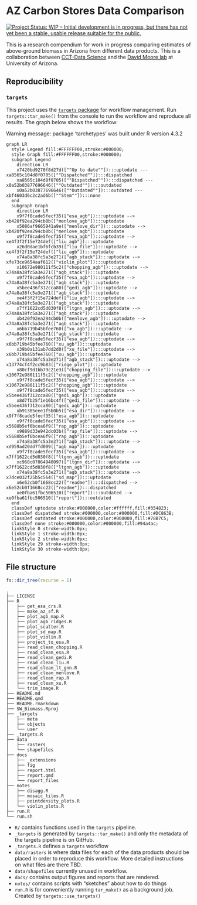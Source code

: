 # AZ Carbon Stores Data Comparison


<!-- README.md is generated from README.qmd. Please edit that file -->
<!-- badges: start -->

[![Project Status: WIP – Initial development is in progress, but there
has not yet been a stable, usable release suitable for the
public.](https://www.repostatus.org/badges/latest/wip.svg)](https://www.repostatus.org/#wip)

<!-- badges: end -->

This is a research compendium for work in progress comparing estimates
of above-ground biomass in Arizona from different data products. This is
a collaboration between [CCT-Data
Science](https://datascience.cct.arizona.edu/) and the [David Moore
lab](https://djpmoore.tumblr.com/home) at University of Arizona.

## Reproducibility

<!--
### `renv`
&#10;This project uses [`renv`](https://rstudio.github.io/renv/articles/renv.html) for package management.
When opening this repo as an RStudio Project for the first time, `renv` should automatically install itself and prompt you to run `renv::restore()` to install all package dependencies.
-->

### `targets`

This project uses the [`targets`
package](https://docs.ropensci.org/targets/) for workflow management.
Run `targets::tar_make()` from the console to run the workflow and
reproduce all results. The graph below shows the workflow:

Warning message: package ‘tarchetypes’ was built under R version 4.3.2

``` mermaid
graph LR
  style Legend fill:#FFFFFF00,stroke:#000000;
  style Graph fill:#FFFFFF00,stroke:#000000;
  subgraph Legend
    direction LR
    x7420bd9270f8d27d([""Up to date""]):::uptodate --- xa8565c104d8f0705([""Dispatched""]):::dispatched
    xa8565c104d8f0705([""Dispatched""]):::dispatched --- x0a52b03877696646([""Outdated""]):::outdated
    x0a52b03877696646([""Outdated""]):::outdated --- xbf4603d6c2c2ad6b([""Stem""]):::none
  end
  subgraph Graph
    direction LR
    x9f7f8cade5fecf35(["esa_agb"]):::uptodate --> xb420f92ea294cb0b(["menlove_agb"]):::uptodate
    x5086af9665941a9e(["menlove_dir"]):::uptodate --> xb420f92ea294cb0b(["menlove_agb"]):::uptodate
    x9f7f8cade5fecf35(["esa_agb"]):::uptodate --> xe4f3f2f15e724def(["liu_agb"]):::uptodate
    x26d0dae1bf6fcb39(["liu_file"]):::uptodate --> xe4f3f2f15e724def(["liu_agb"]):::uptodate
    x74a8a38fc5a3e271(["agb_stack"]):::uptodate --> xfe73ce9654aaf612(["violin_plot"]):::uptodate
    x10672e980111f5c2(["chopping_agb"]):::uptodate --> x74a8a38fc5a3e271(["agb_stack"]):::uptodate
    x9f7f8cade5fecf35(["esa_agb"]):::uptodate --> x74a8a38fc5a3e271(["agb_stack"]):::uptodate
    x5bee436f312cca80(["gedi_agb"]):::uptodate --> x74a8a38fc5a3e271(["agb_stack"]):::uptodate
    xe4f3f2f15e724def(["liu_agb"]):::uptodate --> x74a8a38fc5a3e271(["agb_stack"]):::uptodate
    x7ff1622cd5d030f8(["ltgnn_agb"]):::uptodate --> x74a8a38fc5a3e271(["agb_stack"]):::uptodate
    xb420f92ea294cb0b(["menlove_agb"]):::uptodate --> x74a8a38fc5a3e271(["agb_stack"]):::uptodate
    x6bb719b45bfee760(["xu_agb"]):::uptodate --> x74a8a38fc5a3e271(["agb_stack"]):::uptodate
    x9f7f8cade5fecf35(["esa_agb"]):::uptodate --> x6bb719b45bfee760(["xu_agb"]):::uptodate
    x39b0a131ab7dd2d0(["xu_file"]):::uptodate --> x6bb719b45bfee760(["xu_agb"]):::uptodate
    x74a8a38fc5a3e271(["agb_stack"]):::uptodate --> x13774cf4f2cc9b83(["ridge_plot"]):::uptodate
    x80cf9d1bb79c21e3(["chopping_file"]):::uptodate --> x10672e980111f5c2(["chopping_agb"]):::uptodate
    x9f7f8cade5fecf35(["esa_agb"]):::uptodate --> x10672e980111f5c2(["chopping_agb"]):::uptodate
    x9f7f8cade5fecf35(["esa_agb"]):::uptodate --> x5bee436f312cca80(["gedi_agb"]):::uptodate
    x8d7fb25f1e16bc4f(["gedi_file"]):::uptodate --> x5bee436f312cca80(["gedi_agb"]):::uptodate
    xb91305eee1f5b0b5(["esa_dir"]):::uptodate --> x9f7f8cade5fecf35(["esa_agb"]):::uptodate
    x9f7f8cade5fecf35(["esa_agb"]):::uptodate --> x5688b5ef6bcea6f9(["rap_agb"]):::uptodate
    x9889d33e942dc03b(["rap_file"]):::uptodate --> x5688b5ef6bcea6f9(["rap_agb"]):::uptodate
    x74a8a38fc5a3e271(["agb_stack"]):::uptodate --> xd959ad20dd7fd009(["agb_map"]):::uptodate
    x9f7f8cade5fecf35(["esa_agb"]):::uptodate --> x7ff1622cd5d030f8(["ltgnn_agb"]):::uptodate
    xc968c07864940097(["ltgnn_dir"]):::uptodate --> x7ff1622cd5d030f8(["ltgnn_agb"]):::uptodate
    x74a8a38fc5a3e271(["agb_stack"]):::uptodate --> x7dce032f25b5c564(["sd_map"]):::uptodate
    x6e52cb0f1668cc22(["readme"]):::dispatched --> x6e52cb0f1668cc22(["readme"]):::dispatched
    xe0fba61fbc506510(["report"]):::outdated --> xe0fba61fbc506510(["report"]):::outdated
  end
  classDef uptodate stroke:#000000,color:#ffffff,fill:#354823;
  classDef dispatched stroke:#000000,color:#000000,fill:#DC863B;
  classDef outdated stroke:#000000,color:#000000,fill:#78B7C5;
  classDef none stroke:#000000,color:#000000,fill:#94a4ac;
  linkStyle 0 stroke-width:0px;
  linkStyle 1 stroke-width:0px;
  linkStyle 2 stroke-width:0px;
  linkStyle 29 stroke-width:0px;
  linkStyle 30 stroke-width:0px;
```

## File structure

``` r
fs::dir_tree(recurse = 1)
```

    .
    ├── LICENSE
    ├── R
    │   ├── get_esa_crs.R
    │   ├── make_az_sf.R
    │   ├── plot_agb_map.R
    │   ├── plot_agb_ridges.R
    │   ├── plot_scatter.R
    │   ├── plot_sd_map.R
    │   ├── plot_violin.R
    │   ├── project_to_esa.R
    │   ├── read_clean_chopping.R
    │   ├── read_clean_esa.R
    │   ├── read_clean_gedi.R
    │   ├── read_clean_liu.R
    │   ├── read_clean_lt_gnn.R
    │   ├── read_clean_menlove.R
    │   ├── read_clean_rap.R
    │   ├── read_clean_xu.R
    │   └── trim_image.R
    ├── README.md
    ├── README.qmd
    ├── README.rmarkdown
    ├── SW_Biomass.Rproj
    ├── _targets
    │   ├── meta
    │   ├── objects
    │   └── user
    ├── _targets.R
    ├── data
    │   ├── rasters
    │   └── shapefiles
    ├── docs
    │   ├── _extensions
    │   ├── fig
    │   ├── report.html
    │   ├── report.qmd
    │   └── report_files
    ├── notes
    │   ├── disagg.R
    │   ├── mosaic_tiles.R
    │   ├── pointdensity_plots.R
    │   └── violin_plots.R
    ├── run.R
    └── run.sh

- `R/` contains functions used in the `targets` pipeline.
- `_targets` is generated by `targets::tar_make()` and only the metadata
  of the targets pipeline is on GitHub.
- `_targets.R` defines a `targets` workflow
  <!-- -   `_targets_packages.R` is generated by `targets::tar_renv()` -->
- `data/rasters` is where data files for each of the data products
  should be placed in order to reproduce this workflow. More detailed
  instructions on what files are there TBD.
- `data/shapefiles` currently unused in workflow.
- `docs/` contains output figures and reports that are rendered.
- `notes/` contains scripts with “sketches” about how to do things
  <!-- -   `renv/` and `renv.lock` are necessary for the `renv` package to work (see above) -->
- `run.R` is for conveniently running `tar_make()` as a background job.
  Created by `targets::use_targets()`
